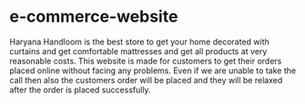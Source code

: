 # e-commerce-website
Haryana Handloom is the best store to get your home decorated with curtains and get comfortable mattresses and get all products at very reasonable costs.
This website is made for customers to get their orders placed online without facing any problems. Even if we are unable to take the call then also the customers order will be placed and they will be relaxed after the order is placed successfully.
